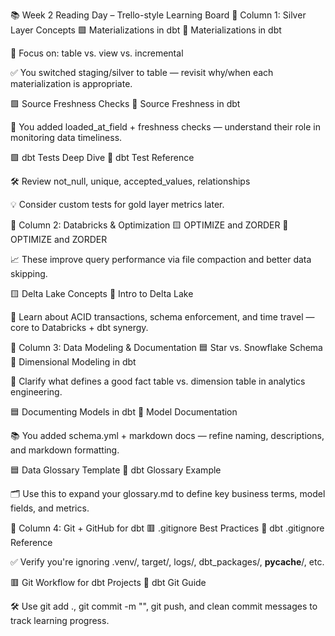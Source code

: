 📚 Week 2 Reading Day – Trello-style Learning Board
📌 Column 1: Silver Layer Concepts
🟩 Materializations in dbt
🔗 Materializations in dbt

🧠 Focus on: table vs. view vs. incremental

✅ You switched staging/silver to table — revisit why/when each materialization is appropriate.

🟩 Source Freshness Checks
🔗 Source Freshness in dbt

🧪 You added loaded_at_field + freshness checks — understand their role in monitoring data timeliness.

🟩 dbt Tests Deep Dive
🔗 dbt Test Reference

🛠 Review not_null, unique, accepted_values, relationships

💡 Consider custom tests for gold layer metrics later.

📌 Column 2: Databricks & Optimization
🟨 OPTIMIZE and ZORDER
🔗 OPTIMIZE and ZORDER

📈 These improve query performance via file compaction and better data skipping.

🟨 Delta Lake Concepts
🔗 Intro to Delta Lake

🧬 Learn about ACID transactions, schema enforcement, and time travel — core to Databricks + dbt synergy.

📌 Column 3: Data Modeling & Documentation
🟦 Star vs. Snowflake Schema
🔗 Dimensional Modeling in dbt

🧩 Clarify what defines a good fact table vs. dimension table in analytics engineering.

🟦 Documenting Models in dbt
🔗 Model Documentation

📚 You added schema.yml + markdown docs — refine naming, descriptions, and markdown formatting.

🟦 Data Glossary Template
🔗 dbt Glossary Example

🗂 Use this to expand your glossary.md to define key business terms, model fields, and metrics.

📌 Column 4: Git + GitHub for dbt
🟥 .gitignore Best Practices
🔗 dbt .gitignore Reference

✅ Verify you're ignoring .venv/, target/, logs/, dbt_packages/, __pycache__/, etc.

🟥 Git Workflow for dbt Projects
🔗 dbt Git Guide

🛠 Use git add ., git commit -m "", git push, and clean commit messages to track learning progress.